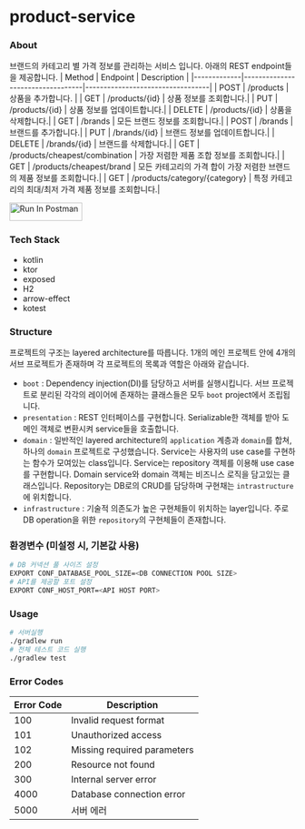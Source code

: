 # product-service

### About

브랜드의 카테고리 별 가격 정보를 관리하는 서비스 입니다. 아래의 REST endpoint들을 제공합니다.
| Method | Endpoint | Description |
|-------------|----------------------------------|----------------------------------|
| POST | /products | 상품을 추가합니다. |
| GET | /products/{id} | 상품 정보를 조회합니다.|
| PUT | /products/{id} | 상품 정보를 업데이트합니다.|
| DELETE | /products/{id} | 상품을 삭제합니다.|
| GET | /brands | 모든 브랜드 정보를 조회합니다.|
| POST | /brands | 브랜드를 추가합니다.|
| PUT | /brands/{id} | 브랜드 정보를 업데이트합니다.|
| DELETE | /brands/{id} | 브랜드를 삭제합니다.|
| GET | /products/cheapest/combination | 가장 저렴한 제품 조합 정보를 조회합니다.|
| GET | /products/cheapest/brand | 모든 카테고리의 가격 합이 가장 저렴한 브랜드의 제품 정보를 조회합니다.|
| GET | /products/category/{category} | 특정 카테고리의 최대/최저 가격 제품 정보를 조회합니다.|

[<img src="https://run.pstmn.io/button.svg" alt="Run In Postman" style="width: 128px; height: 32px;">](https://god.gw.postman.com/run-collection/23973713-a9cb642a-85c1-4cb7-ac77-6b29de5f118d?action=collection%2Ffork&source=rip_markdown&collection-url=entityId%3D23973713-a9cb642a-85c1-4cb7-ac77-6b29de5f118d%26entityType%3Dcollection%26workspaceId%3D372cb8e5-7552-4f4e-ad00-135f88fc28f3)

### Tech Stack

* kotlin
* ktor
* exposed
* H2
* arrow-effect
* kotest

### Structure

프로젝트의 구조는 layered architecture를 따릅니다.
1개의 메인 프로젝트 안에 4개의 서브 프로젝트가 존재하며 각 프로젝트의 목록과 역할은 아래와 같습니다.

* `boot` : Dependency injection(DI)를 담당하고 서버를 실행시킵니다. 서브 프로젝트로 분리된 각각의 레이어에 존재하는 클래스들은 모두 `boot` project에서 조립됩니다.
* `presentation` : REST 인터페이스를 구현합니다. Serializable한 객체를 받아 도메인 객체로 변환시켜 service들을 호출합니다.
* `domain` : 일반적인 layered architecture의 `application` 계층과 `domain`를 합쳐, 하나의 `domain` 프로젝트로 구성했습니다.
  Service는 사용자의 use case를 구현하는 함수가 모여있는 class입니다. Service는 repository 객체를 이용해 use case를 구현합니다.
  Domain service와 domain 객체는 비즈니스 로직을 담고있는 클래스입니다. Repository는 DB로의 CRUD를 담당하며 구현채는 `intrastructure`에 위치합니다.
* `infrastructure` : 기술적 의존도가 높은 구현체들이 위치하는 layer입니다. 주로 DB operation을 위한 `repository`의 구현체들이 존재합니다.

### 환경변수 (미설정 시, 기본값 사용)

```bash
# DB 커넥션 풀 사이즈 설정
EXPORT CONF_DATABASE_POOL_SIZE=<DB CONNECTION POOL SIZE>
# API를 제공할 포트 설정
EXPORT CONF_HOST_PORT=<API HOST PORT>
```

### Usage

```bash
# 서버실행
./gradlew run 
# 전체 테스트 코드 실행
./gradlew test
```

### Error Codes

| Error Code | Description                 |
|------------|-----------------------------|
| 100        | Invalid request format      |
| 101        | Unauthorized access         |
| 102        | Missing required parameters |
| 200        | Resource not found          |
| 300        | Internal server error       |
| 4000       | Database connection error   |
| 5000       | 서버 에러                       |
